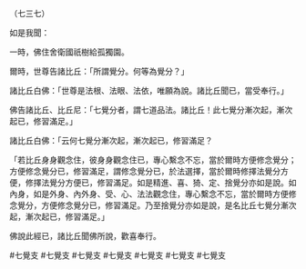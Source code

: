 （七三七）

如是我聞：

一時，佛住舍衛國祇樹給孤獨園。

爾時，世尊告諸比丘：「所謂覺分。何等為覺分？」

諸比丘白佛：「世尊是法根、法眼、法依，唯願為說。諸比丘聞已，當受奉行。」

佛告諸比丘、比丘尼：「七覺分者，謂七道品法。諸比丘！此七覺分漸次起，漸次起已，修習滿足。」

諸比丘白佛：「云何七覺分漸次起，漸次起已，修習滿足？

「若比丘身身觀念住，彼身身觀念住已，專心繫念不忘，當於爾時方便修念覺分；方便修念覺分已，修習滿足，謂修念覺分已，於法選擇，當於爾時修擇法覺分方便，修擇法覺分方便已，修習滿足。如是精進、喜、猗、定、捨覺分亦如是說。如內身，如是外身、內外身、受、心、法法觀念住，專心繫念不忘，當於爾時方便修念覺分，方便修念覺分已，修習滿足。乃至捨覺分亦如是說，是名比丘七覺分漸次起，漸次起已，修習滿足。」

佛說此經已，諸比丘聞佛所說，歡喜奉行。



#七覺支
#七覺支
#七覺支
#七覺支
#七覺支
#七覺支
#七覺支
